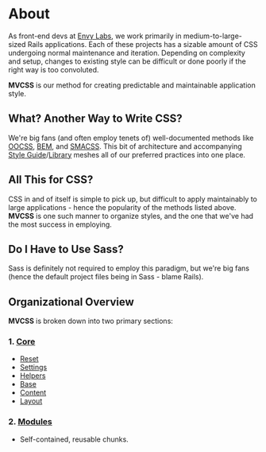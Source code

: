 # About

As front-end devs at [Envy Labs](http://envylabs.com), we work primarily in medium-to-large-sized Rails applications. Each of these projects has a sizable amount of CSS undergoing normal maintenance and iteration. Depending on complexity and setup, changes to existing style can be difficult or done poorly if the right way is too convoluted.

**MVCSS** is our method for creating predictable and maintainable application style.

## What? Another Way to Write CSS?

We're big fans (and often employ tenets of) well-documented methods like [OOCSS](https://github.com/stubbornella/oocss/wiki), [BEM](http://bem.info/method/), and [SMACSS](http://smacss.com/). This bit of architecture and accompanying [Style Guide](http://mvcss.github.io/styleguide/)/[Library](http://mvcss.github.io/library/) meshes all of our preferred practices into one place.

## All This for CSS?

CSS in and of itself is simple to pick up, but difficult to apply maintainably to large applications - hence the popularity of the methods listed above. **MVCSS** is one such manner to organize styles, and the one that we've had the most success in employing.

## Do I Have to Use Sass?

Sass is definitely not required to employ this paradigm, but we're big fans (hence the default project files being in Sass - blame Rails).

## Organizational Overview

**MVCSS** is broken down into two primary sections:

### 1. [Core](/core/)

- [Reset](/core/reset/)
- [Settings](/core/settings/)
- [Helpers](/core/helpers/)
- [Base](/core/base/)
- [Content](/core/content/)
- [Layout](/core/layout/)

### 2. [Modules](/modules/)

- Self-contained, reusable chunks.
